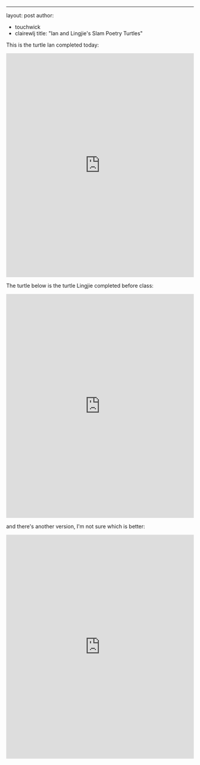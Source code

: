 ---
layout: post
author: 
- touchwick
- clairewlj
title: "Ian and Lingjie's Slam Poetry Turtles"

This is the turtle Ian completed today:

<iframe src="https://trinket.io/embed/python/abeef1dcc4" width="100%" height="600" frameborder="0" marginwidth="0" marginheight="0" allowfullscreen></iframe>

The turtle below is the turtle Lingjie completed before class:
<iframe src="https://trinket.io/embed/python/54abd7f73d" width="100%" height="600" frameborder="0" marginwidth="0" marginheight="0" allowfullscreen></iframe>

and there's another version, I'm not sure which is better:
<iframe src="https://trinket.io/embed/python/607741b72f" width="100%" height="600" frameborder="0" marginwidth="0" marginheight="0" allowfullscreen></iframe>

